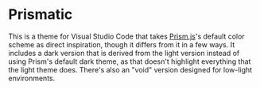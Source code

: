# Prismatic

This is a theme for Visual Studio Code that takes [Prism.js]'s default color
scheme as direct inspiration, though it differs from it in a few ways. It
includes a dark version that is derived from the light version instead of using
Prism's default dark theme, as that doesn't highlight everything that the light
theme does. There's also an "void" version designed for low-light environments.

[Prism.js]: https://prismjs.com